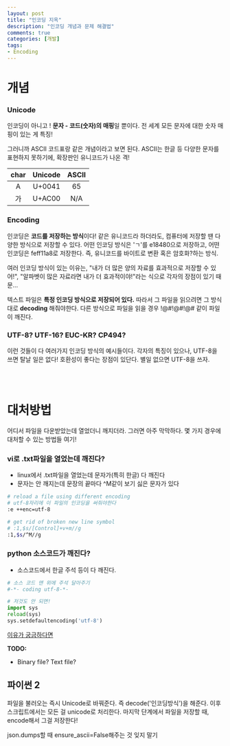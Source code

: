 ```yaml
---
layout: post
title: "인코딩 지옥"
description: "인코딩 개념과 문제 해결법"
comments: true
categories: [개발]
tags:
- Encoding
---
```




# 개념

### Unicode

인코딩이 아니고 ! **문자 - 코드(숫자)의 매핑**일 뿐이다. 전 세계 모든 문자에 대한 숫자 매핑이 있는 게 특징!

그러니까 ASCII 코드표랑 같은 개념이라고 보면 된다. ASCII는 한글 등 다양한 문자를 표현하지 못하기에, 확장판인 유니코드가 나온 격!

| char | Unicode | ASCII |
| :--: | :-----: | :---: |
|  A   | U+0041  |  65   |
|  가  | U+AC00  |  N/A  |

### Encoding

인코딩은 **코드를 저장하는 방식**이다! 같은 유니코드라 하더라도, 컴퓨터에 저장할 땐 다양한 방식으로 저장할 수 있다. 어떤 인코딩 방식은 'ㄱ'를 e18480으로 저장하고, 어떤 인코딩은 feff11a8로 저장한다.  즉, 유니코드를 바이트로 변환 혹은 암호화?하는 방식.

여러 인코딩 방식이 있는 이유는, "내가 더 많은 양의 자료를 효과적으로 저장할 수 있어!", "알파벳이 많은 자료라면 내가 더 효과적이야!"라는 식으로 각자의 장점이 있기 때문...

텍스트 파일은 **특정 인코딩 방식으로 저장되어 있다.** 따라서 그 파일을 읽으려면 그 방식대로 **decoding** 해줘야한다. 다른 방식으로 파일을 읽을 경우 !@#!@#!@# 같이 파일이 깨진다. 

### UTF-8? UTF-16? EUC-KR? CP494?

이런 것들이 다 여러가지 인코딩 방식의 예시들이다. 각자의 특징이 있으나, UTF-8을 쓰면 탈날 일은 없다! 호환성이 좋다는 장점이 있단다. 별일 없으면 UTF-8을 쓰자. 

<br><br>

# 대처방법

어디서 파일을 다운받았는데 열었더니 깨지더라. 그러면 아주 막막하다. 몇 가지 경우에 대처할 수 있는 방법들 여기!

### vi로 .txt파일을 열었는데 깨진다?

- linux에서 .txt파일을 열었는데 문자가(특히 한글) 다 깨진다
- 문자는 안 깨지는데 문장의 끝마다 ^M같이 보기 싫은 문자가 있다

```bash
# reload a file using different encoding
# utf-8자리에 이 파일의 인코딩을 써줘야한다
:e ++enc=utf-8

# get rid of broken new line symbol
# :1,$s/[Control]+v+m//g
:1,$s/^M//g 

```



### python 소스코드가 깨진다?

- 소스코드에서 한글 주석 등이 다 깨진다.

```python
# 소스 코드 맨 위에 주석 달아주기
#-*- coding utf-8-*-

# 저것도 안 되면!
import sys
reload(sys)
sys.setdefaultencoding('utf-8')
```

[이유가 궁금하다면](https://libsora.so/posts/python-hangul/)



__TODO:__

- Binary file? Text file?





## 파이썬 2

파일을 불러오는 즉시 Unicode로 바꿔준다. 즉 decode('인코딩방식')을 해준다. 이후 스크립트에서는 모든 걸 unicode로 처리한다. 마지막 단계에서 파일을 저장할 때, encode해서 그걸 저장한다!

json.dumps할 때 ensure_ascii=False해주는 것 잊지 말기